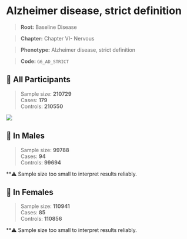 # Alzheimer disease, strict definition

> **Root:** Baseline Disease  

> **Chapter:** Chapter VI- Nervous  

> **Phenotype:** Alzheimer disease, strict definition  

> **Code:** `G6_AD_STRICT`

## 🧪 All Participants  
> Sample size: **210729**  
> Cases: **179**  
> Controls: **210550**
<img src="/Disease/Figures/ALL/Incidence/G6_AD_STRICT.png"/>
<CsvTable src="/public/Disease/Data/ALL/Incidence/COX_G6_AD_STRICT.csv" label="🔍 View full results" />

## 👨 In Males  
> Sample size: **99788**  
> Cases: **94**  
> Controls: **99694**

**⚠️ Sample size too small to interpret results reliably.


## 👩 In Females  
> Sample size: **110941**  
> Cases: **85**  
> Controls: **110856**

**⚠️ Sample size too small to interpret results reliably.

